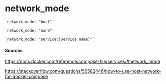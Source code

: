# network_mode

    `network_mode: "host"`

    `network_mode: "none"`

    `network_mode: "service:[service name]"`

#### Sources

https://docs.docker.com/reference/compose-file/services/#network_mode

https://stackoverflow.com/questions/56582446/how-to-use-host-network-for-docker-compose
